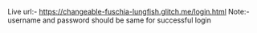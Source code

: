Live url:- https://changeable-fuschia-lungfish.glitch.me/login.html
Note:- username and password should be same for successful login
